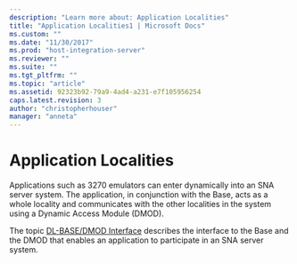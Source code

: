 ```yaml
---
description: "Learn more about: Application Localities"
title: "Application Localities1 | Microsoft Docs"
ms.custom: ""
ms.date: "11/30/2017"
ms.prod: "host-integration-server"
ms.reviewer: ""
ms.suite: ""
ms.tgt_pltfrm: ""
ms.topic: "article"
ms.assetid: 92323b92-79a9-4ad4-a231-e7f105956254
caps.latest.revision: 3
author: "christopherhouser"
manager: "anneta"
---
```

# Application Localities
Applications such as 3270 emulators can enter dynamically into an SNA server system. The application, in conjunction with the Base, acts as a whole locality and communicates with the other localities in the system using a Dynamic Access Module (DMOD).  
  
 The topic [DL-BASE/DMOD Interface](../core/dl-base-dmod-interface2.md) describes the interface to the Base and the DMOD that enables an application to participate in an SNA server system.
